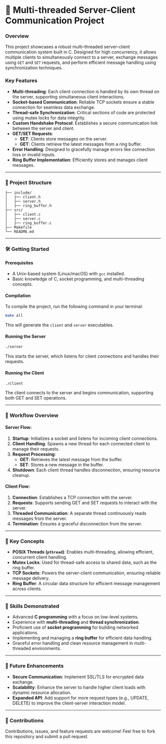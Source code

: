 
# 🚀 Multi-threaded Server-Client Communication Project

### **Overview**

This project showcases a robust multi-threaded server-client communication system built in C. Designed for high concurrency, it allows multiple clients to simultaneously connect to a server, exchange messages using `GET` and `SET` requests, and perform efficient message handling using synchronization techniques.

### **Key Features**

- **Multi-threading**: Each client connection is handled by its own thread on the server, supporting simultaneous client interactions.
- **Socket-based Communication**: Reliable TCP sockets ensure a stable connection for seamless data exchange.
- **Thread-safe Synchronization**: Critical sections of code are protected using mutex locks for data integrity.
- **Custom Handshake Protocol**: Establishes a secure communication link between the server and client.
- **GET/SET Requests**: 
  - **SET**: Clients store messages on the server.
  - **GET**: Clients retrieve the latest messages from a ring buffer.
- **Error Handling**: Designed to gracefully manage errors like connection loss or invalid inputs.
- **Ring Buffer Implementation**: Efficiently stores and manages client messages.

---

### **📁 Project Structure**

```
├── include/
│   ├── client.h
│   ├── server.h
│   ├── ring_buffer.h
├── src/
│   ├── client.c
│   ├── server.c
│   ├── ring_buffer.c
├── Makefile
└── README.md
```

---

### **🛠️ Getting Started**

#### **Prerequisites**

- A Unix-based system (Linux/macOS) with `gcc` installed.
- Basic knowledge of C, socket programming, and multi-threading concepts.

#### **Compilation**

To compile the project, run the following command in your terminal:

```bash
make all
```

This will generate the `client` and `server` executables.

#### **Running the Server**

```bash
./server
```

This starts the server, which listens for client connections and handles their requests.

#### **Running the Client**

```bash
./client
```

The client connects to the server and begins communication, supporting both GET and SET operations.

---

### **📑 Workflow Overview**

#### **Server Flow**:
1. **Startup**: Initializes a socket and listens for incoming client connections.
2. **Client Handling**: Spawns a new thread for each connected client to manage their requests.
3. **Request Processing**: 
   - **GET**: Retrieves the latest message from the buffer.
   - **SET**: Stores a new message in the buffer.
4. **Shutdown**: Each client thread handles disconnection, ensuring resource cleanup.

#### **Client Flow**:
1. **Connection**: Establishes a TCP connection with the server.
2. **Requests**: Supports sending GET and SET requests to interact with the server.
3. **Threaded Communication**: A separate thread continuously reads messages from the server.
4. **Termination**: Ensures a graceful disconnection from the server.

---

### **🔑 Key Concepts**

- **POSIX Threads (`pthread`)**: Enables multi-threading, allowing efficient, concurrent client handling.
- **Mutex Locks**: Used for thread-safe access to shared data, such as the ring buffer.
- **TCP Sockets**: Powers the server-client communication, ensuring reliable message delivery.
- **Ring Buffer**: A circular data structure for efficient message management across clients.

---

### **🚀 Skills Demonstrated**

- Advanced **C programming** with a focus on low-level systems.
- Experience with **multi-threading** and **thread synchronization**.
- Proficient use of **socket programming** for building networked applications.
- Implementing and managing a **ring buffer** for efficient data handling.
- Graceful error handling and clean resource management in multi-threaded environments.

---

### **🌟 Future Enhancements**

- **Secure Communication**: Implement SSL/TLS for encrypted data exchange.
- **Scalability**: Enhance the server to handle higher client loads with dynamic resource allocation.
- **Expanded API**: Add support for more request types (e.g., UPDATE, DELETE) to improve the client-server interaction model.

---

### **🤝 Contributions**

Contributions, issues, and feature requests are welcome! Feel free to fork this repository and submit a pull request.

